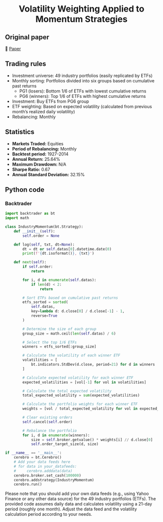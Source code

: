 <div align="center">
  <h1>Volatility Weighting Applied to Momentum Strategies</h1>
</div>

## Original paper

📕 [Paper](https://papers.ssrn.com/sol3/papers.cfm?abstract_id=2599635)

## Trading rules

- Investment universe: 49 industry portfolios (easily replicated by ETFs)
- Monthly sorting: Portfolios divided into six groups based on cumulative past returns
    - PG1 (losers): Bottom 1/6 of ETFs with lowest cumulative returns
    - PG6 (winners): Top 1/6 of ETFs with highest cumulative returns
- Investment: Buy ETFs from PG6 group
- ETF weighting: Based on expected volatility (calculated from previous month’s realized daily volatility)
- Rebalancing: Monthly

## Statistics

- **Markets Traded:** Equities
- **Period of Rebalancing:** Monthly
- **Backtest period:** 1927-2014
- **Annual Return:** 25.64%
- **Maximum Drawdown:** N/A
- **Sharpe Ratio:** 0.67
- **Annual Standard Deviation:** 32.15%

## Python code

### Backtrader

```python
import backtrader as bt
import math

class IndustryMomentum(bt.Strategy):
    def __init__(self):
        self.order = None

    def log(self, txt, dt=None):
        dt = dt or self.datas[0].datetime.date(0)
        print(f'{dt.isoformat()}, {txt}')

    def next(self):
        if self.order:
            return

        for i, d in enumerate(self.datas):
            if len(d) < 2:
                return

        # Sort ETFs based on cumulative past returns
        etfs_sorted = sorted(
            self.datas,
            key=lambda d: d.close[0] / d.close[-1] - 1,
            reverse=True
        )

        # Determine the size of each group
        group_size = math.ceil(len(self.datas) / 6)

        # Select the top 1/6 ETFs
        winners = etfs_sorted[:group_size]

        # Calculate the volatility of each winner ETF
        volatilities = [
            bt.indicators.StdDev(d.close, period=21) for d in winners
        ]

        # Calculate expected volatility for each winner ETF
        expected_volatilities = [vol[-1] for vol in volatilities]

        # Calculate the total expected volatility
        total_expected_volatility = sum(expected_volatilities)

        # Calculate the portfolio weights for each winner ETF
        weights = [vol / total_expected_volatility for vol in expected_volatilities]

        # Clear existing orders
        self.cancel(self.order)

        # Rebalance the portfolio
        for i, d in enumerate(winners):
            size = self.broker.getvalue() * weights[i] // d.close[0]
            self.order_target_size(d, size)

if __name__ == '__main__':
    cerebro = bt.Cerebro()
    # Add your data feeds here
    # for data in your_datafeeds:
    #     cerebro.adddata(data)
    cerebro.broker.set_cash(100000)
    cerebro.addstrategy(IndustryMomentum)
    cerebro.run()
```

Please note that you should add your own data feeds (e.g., using Yahoo Finance or any other data source) for the 49 industry portfolios (ETFs). The provided code assumes daily data and calculates volatility using a 21-day period (roughly one month). Adjust the data feed and the volatility calculation period according to your needs.